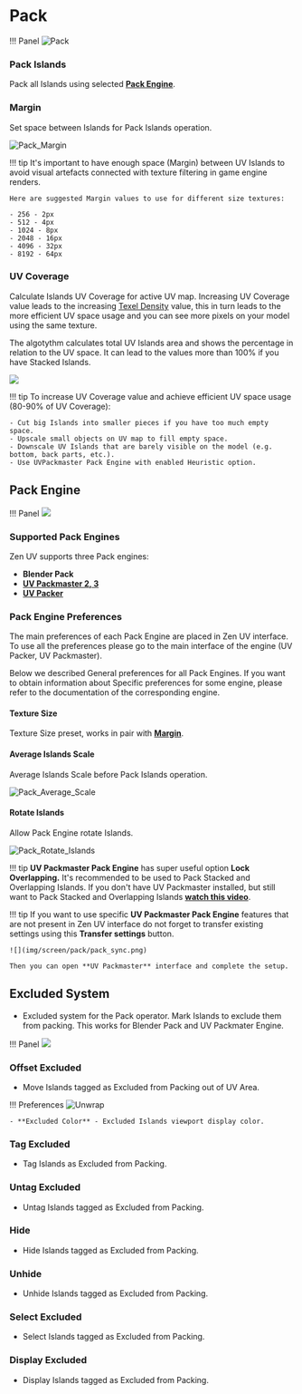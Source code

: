 # Pack
!!! Panel
    ![Pack](img/screen/pack/pack_main_panel.png)

### Pack Islands

Pack all Islands using selected [**Pack Engine**](https://zen-masters.github.io/Zen-UV/pack/#pack-engine).

### Margin

Set space between Islands for Pack Islands operation. 

![Pack_Margin](img/gifs/pack_operators/Pack_Margin.gif)

!!! tip
    It's important to have enough space (Margin) between UV Islands to avoid visual artefacts  connected with texture filtering in game engine renders.

    Here are suggested Margin values to use for different size textures:

    - 256 - 2px
    - 512 - 4px
    - 1024 - 8px
    - 2048 - 16px
    - 4096 - 32px
    - 8192 - 64px
  
### UV Coverage

Calculate Islands UV Coverage for active UV map. Increasing UV Coverage value leads to the increasing [Texel Density](https://zen-masters.github.io/Zen-UV/texel_density/) value, this in turn leads to the more efficient UV space usage and you can see more pixels on your model using the same texture.
 
The algotythm calculates total UV Islands area and shows the percentage in relation to the UV space. It can lead to the values more than 100% if you have Stacked Islands.

![](img/gifs/pack_operators/Pack_UV_Coverage.gif)

!!! tip
    To increase UV Coverage value and achieve efficient UV space usage (80-90% of UV Coverage):

    - Cut big Islands into smaller pieces if you have too much empty space. 
    - Upscale small objects on UV map to fill empty space.
    - Downscale UV Islands that are barely visible on the model (e.g. bottom, back parts, etc.).
    - Use UVPackmaster Pack Engine with enabled Heuristic option.

## Pack Engine

!!! Panel
    ![](img/screen/pack/pack_engine.png)

### Supported Pack Engines
Zen UV supports three Pack engines:

- **Blender Pack**
- [**UV Packmaster 2, 3**](https://uvpackmaster.com)
- [**UV Packer**](https://www.uv-packer.com/)

### Pack Engine Preferences

The main preferences of each Pack Engine are placed in Zen UV interface. To use all the preferences please go to the main interface of the engine (UV Packer, UV Packmaster). 

Below we described General preferences for all Pack Engines. If you want to obtain information about Specific preferences for some engine, please refer to the documentation of the corresponding engine.

#### Texture Size

Texture Size preset, works in pair with [**Margin**](https://zen-masters.github.io/Zen-UV/pack/#margin).

#### Average Islands Scale

Average Islands Scale before Pack Islands operation.

![Pack_Average_Scale](img/gifs/pack_operators/Pack_Average_Scale.gif)

#### Rotate Islands

Allow Pack Engine rotate Islands.

![Pack_Rotate_Islands](img/gifs/pack_operators/Pack_Rotate_Islands.gif)

!!! tip
    **UV Packmaster Pack Engine** has super useful option **Lock Overlapping.** It's recommended to be used to Pack Stacked and Overlapping Islands. If you don't have UV Packmaster installed, but still want to Pack Stacked and Overlapping Islands [**watch this video**](https://youtu.be/krsVbEi32DM).

!!! tip
    If you want to use specific **UV Packmaster Pack Engine** features that are not present in Zen UV interface do not forget to transfer existing settings using this **Transfer settings** button.

    ![](img/screen/pack/pack_sync.png)

    Then you can open **UV Packmaster** interface and complete the setup.


## Excluded System

- Excluded system for the Pack operator. Mark Islands to exclude them from packing. This works for Blender Pack and UV Packmater Engine.

!!! Panel
    ![](img/screen/pack/excluded_system.png)

### Offset Excluded

- Move Islands tagged as Excluded from Packing out of UV Area.


!!! Preferences
    ![Unwrap](img/screen/pack/excluded_prefs.png)

    - **Excluded Color** - Excluded Islands viewport display color.

### Tag Excluded

- Tag Islands as Excluded from Packing.


### Untag Excluded

- Untag Islands tagged as Excluded from Packing.

### Hide

- Hide Islands tagged as Excluded from Packing.

### Unhide

- Unhide Islands tagged as Excluded from Packing.

### Select Excluded

- Select Islands tagged as Excluded from Packing.

### Display Excluded

- Display Islands tagged as Excluded from Packing.
